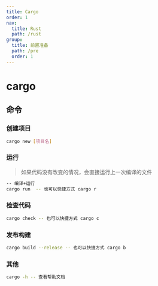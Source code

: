 ```yaml
---
title: Cargo
order: 1
nav:
  title: Rust
  path: /rust
group:
  title: 前置准备
  path: /pre
  order: 1
---
```


# cargo

## 命令

### 创建项目

```bash
cargo new [项目名]
```

### 运行

> 如果代码没有改变的情况，会直接运行上一次编译的文件

```bash
-- 编译+运行
cargo run  -- 也可以快捷方式 cargo r
```

### 检查代码

```bash
cargo check -- 也可以快捷方式 cargo c
```

### 发布构建

```bash
cargo build --release -- 也可以快捷方式 cargo b
```

### 其他

```bash
cargo -h -- 查看帮助文档
```
